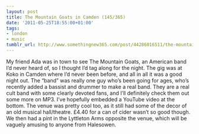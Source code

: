 ```yaml
---
layout: post
title: The Mountain Goats in Camden (145/365)
date: '2011-05-25T18:55:00+01:00'
tags:
- london
- music
tumblr_url: http://www.somethingnew365.com/post/44286016511/the-mountain-goats-in-camden-145365
---
```

My friend Ada was in town to see The Mountain Goats, an American band I’d never heard of, so I thought I’d tag along for the night. The gig was at Koko in Camden where I’d never been before, and all in all it was a good night out.
The “band” was really one guy who’s been going for ages, who’s recently added a bassist and drummer to make a real band. They are a real cult band with some clearly devoted fans, and I’ll definitely check them out some more on MP3. I’ve hopefully embedded a YouTube video at the bottom.
The venue was pretty cool too, as it still had some of the decor of an old musical hall/theatre. £4.40 for a can of cider wasn’t so good though.
We then had a pint in the Lyttleton Arms opposite the venue, which will be vaguely amusing to anyone from Halesowen.
